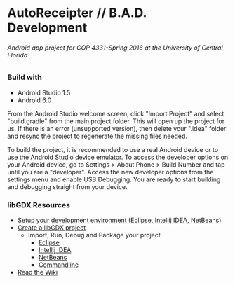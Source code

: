 # AutoReceipter // B.A.D. Development
###### Android app project for COP 4331-Spring 2016 at the University of Central Florida

### Build with
* Android Studio 1.5
* Android 6.0

From the Android Studio welcome screen, click "Import Project" and select "build.gradle" from the main project folder. This will open up the project for us. 
If there is an error (unsupported version), then delete your ".idea" folder and resync the project to regenerate the missing files needed.

To build the project, it is recommended to use a real Android device or to use the Android Studio device emulator. To access the developer options on your Android device, go to Settings > About Phone > Build Number and tap until you are a "developer". Access the new developer options from the settings menu and enable USB Debugging. You are ready to start building and debugging straight from your device.

### libGDX Resources
  * [Setup your development environment (Eclipse, Intellij IDEA, NetBeans)](https://github.com/libgdx/libgdx/wiki/Setting-up-your-Development-Environment-%28Eclipse%2C-Intellij-IDEA%2C-NetBeans%29)
  * [Create a libGDX project](https://github.com/libgdx/libgdx/wiki/Project-Setup-Gradle)
    * Import, Run, Debug and Package your project
      * [Eclipse](https://github.com/libgdx/libgdx/wiki/Gradle-and-Eclipse)
      * [Intellij IDEA](https://github.com/libgdx/libgdx/wiki/Gradle-and-Intellij-IDEA)
      * [NetBeans](https://github.com/libgdx/libgdx/wiki/Gradle-and-NetBeans)
      * [Commandline](https://github.com/libgdx/libgdx/wiki/Gradle-on-the-Commandline)
  * [Read the Wiki](https://github.com/libgdx/libgdx/wiki)
